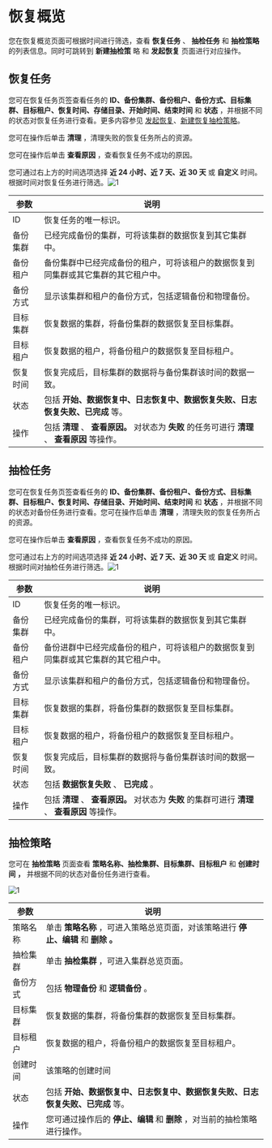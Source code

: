 恢复概览 
=========================

您在恢复概览页面可根据时间进行筛选，查看 **恢复任务** 、 **抽检任务** 和 **抽检策略** 的列表信息。同时可跳转到 **新建抽检策** 略 和 **发起恢复** 页面进行对应操作。

**恢复任务** 
-----------------------------

您可在恢复任务页签查看任务的 **ID、备份集群、备份租户、备份方式、目标集群、目标租户、恢复时间、存储目录、开始时间、结束时间** 和 **状态** ，并根据不同的状态对恢复任务进行查看。更多内容参见 [发起恢复](t2009333.html#topic-2009333)、[新建恢复抽检策略](t2009332.html#topic-2009332)。

您可在操作后单击 **清理** ，清理失败的恢复任务所占的资源。

您可在操作后单击 **查看原因** ，查看恢复任务不成功的原因。

您可通过右上方的时间选项选择 **近 24 小时、近 7 天、近 30 天** 或 **自定义** 时间。根据时间对恢复任务进行筛选。![1](https://help-static-aliyun-doc.aliyuncs.com/assets/img/zh-CN/7732382161/p240610.png)


|  参数  |                               说明                                |
|------|-----------------------------------------------------------------|
| ID   | 恢复任务的唯一标识。                                                      |
| 备份集群 | 已经完成备份的集群，可将该集群的数据恢复到其它集群中。                                     |
| 备份租户 | 备份集群中已经完成备份的租户，可将该租户的数据恢复到同集群或其它集群的其它租户中。                       |
| 备份方式 | 显示该集群和租户的备份方式，包括逻辑备份和物理备份。                                      |
| 目标集群 | 恢复数据的集群，将备份集群的数据恢复至目标集群。                                        |
| 目标租户 | 恢复数据的租户，将备份租户的数据恢复至目标租户。                                        |
| 恢复时间 | 恢复完成后，目标集群的数据将与备份集群该时间的数据一致。                                    |
| 状态   | 包括 **开始、数据恢复中、日志恢复中、数据恢复失败、日志恢复失败、已完成** 等。                      |
| 操作   | 包括 **清理** 、 **查看原因。** 对状态为 **失败** 的任务可进行 **清理** 、 **查看原因** 等操作。 |



**抽检任务** 
-----------------------------

您可在恢复任务页签查看任务的 **ID、备份集群、备份租户、备份方式、目标集群、目标租户、恢复时间、存储目录、开始时间、结束时间** 和 **状态** ，并根据不同的状态对备份任务进行查看。您可在操作后单击 **清理** ，清理失败的恢复任务所占的资源。

您可在操作后单击 **查看原因** ，查看恢复任务不成功的原因。

您可通过右上方的时间选项选择 **近 24 小时、近 7 天、近 30 天** 或 **自定义** 时间。根据时间对抽检任务进行筛选。![1](https://help-static-aliyun-doc.aliyuncs.com/assets/img/zh-CN/7732382161/p240609.png)


|  参数  |                               说明                                |
|------|-----------------------------------------------------------------|
| ID   | 恢复任务的唯一标识。                                                      |
| 备份集群 | 已经完成备份的集群，可将该集群的数据恢复到其它集群中。                                     |
| 备份租户 | 备份进群中已经完成备份的租户，可将该租户的数据恢复到同集群或其它集群的其它租户中。                       |
| 备份方式 | 显示该集群和租户的备份方式，包括逻辑备份和物理备份。                                      |
| 目标集群 | 恢复数据的集群，将备份集群的数据恢复至目标集群。                                        |
| 目标租户 | 恢复数据的租户，将备份租户的数据恢复至目标租户。                                        |
| 恢复时间 | 恢复完成后，目标集群的数据将与备份集群该时间的数据一致。                                    |
| 状态   | 包括 **数据恢复失败** 、 **已完成** 。                                       |
| 操作   | 包括 **清理** 、 **查看原因。** 对状态为 **失败** 的集群可进行 **清理** 、 **查看原因** 等操作。 |



**抽检策略** 
-----------------------------

您可在 **抽检策略** 页面查看 **策略名称、抽检集群、目标集群、目标租户** 和 **创建时** **间** **，** 并根据不同的状态对备份任务进行查看。

![1](https://help-static-aliyun-doc.aliyuncs.com/assets/img/zh-CN/3449472161/p240212.png)


|  参数  |                           说明                           |
|------|--------------------------------------------------------|
| 策略名称 | 单击 **策略名称** ，可进入策略总览页面，对该策略进行 **停止、编辑** 和 **删除** **。** |
| 抽检集群 | 单击 **抽检集群** ，可进入集群总览页面。                                |
| 备份方式 | 包括 **物理备份** 和 **逻辑备份** 。                               |
| 目标集群 | 恢复数据的集群，将备份集群的数据恢复至目标集群。                               |
| 目标租户 | 恢复数据的租户，将备份租户的数据恢复至目标租户。                               |
| 创建时间 | 该策略的创建时间                                               |
| 状态   | 包括 **开始、数据恢复中、日志恢复中、数据恢复失败、日志恢复失败、已完成** 等。             |
| 操作   | 您可通过操作后的 **停止、编辑** 和 **删除** ，对当前的抽检策略进行操作。             |



